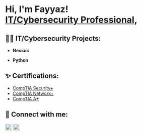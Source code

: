 <h1>Hi, I'm Fayyaz! <br/><a href="https://www.linkedin.com/in/fayyaz-awwal/">IT/Cybersecurity Professional</a>,

<h2>👨‍💻 IT/Cybersecurity Projects:</h2>

- <b>Nessus</b>
   
- <b>Python</b>

<h2>✨ Certifications:</h2>
  
- [CompTIA Security+](https://www.credly.com/badges/8a149807-a782-4147-8836-24a6cb51d2d6?source=linked_in_profile)
- [CompTIA Network+](https://www.credly.com/badges/142c2362-6d03-459d-994e-e85ce4e7b659/linked_in_profile)
- [CompTIA A+](https://www.credly.com/badges/dea70042-9f76-43f1-afd4-0baec02c34ae/linked_in_profile)
  
<h2> 🤳 Connect with me:</h2>

[<img align="left" alt="FayyazAwwal | Twitter" width="22px" src="https://cdn.jsdelivr.net/npm/simple-icons@v3/icons/twitter.svg" />][twitter]
[<img align="left" alt="FayyazAwwal | LinkedIn" width="22px" src="https://cdn.jsdelivr.net/npm/simple-icons@v3/icons/linkedin.svg" />][linkedin]


[twitter]: https://twitter.com/FayyazHAwwal1
[linkedin]: https://www.linkedin.com/in/fayyaz-awwal/
